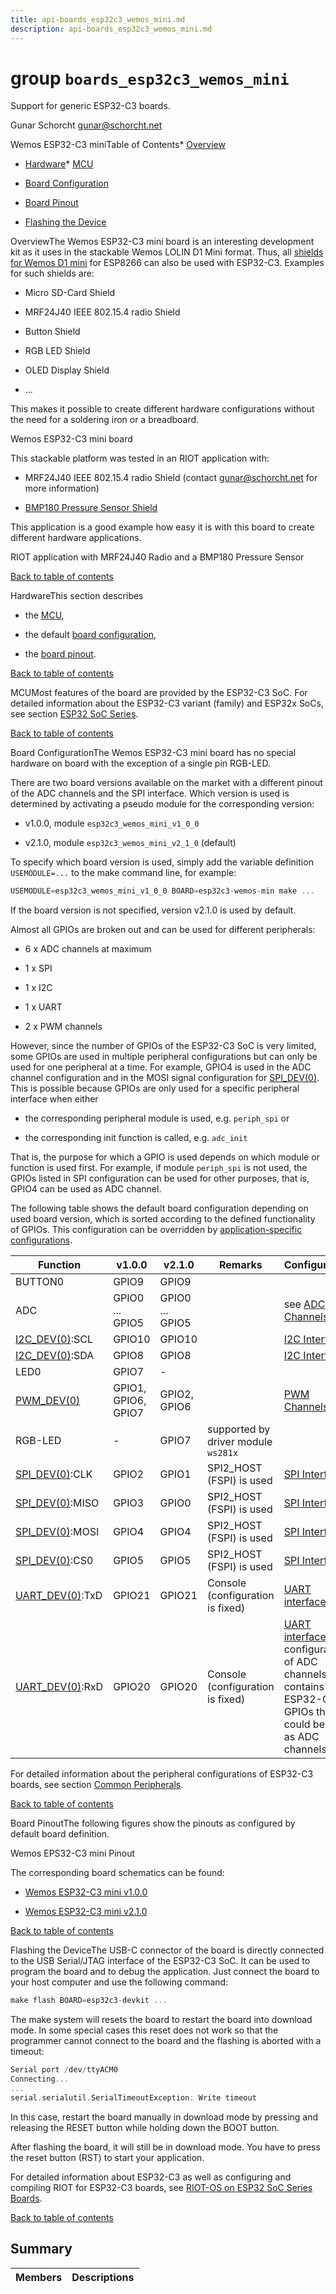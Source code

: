 ```yaml
---
title: api-boards_esp32c3_wemos_mini.md
description: api-boards_esp32c3_wemos_mini.md
---
```

# group `boards_esp32c3_wemos_mini` 

Support for generic ESP32-C3 boards.

Gunar Schorcht [gunar@schorcht.net](mailto:gunar@schorcht.net)

Wemos ESP32-C3 miniTable of Contents* [Overview](#esp32c3_wemos_mini_overview)

* [Hardware](#esp32c3_wemos_mini_hardware)* [MCU](#esp32c3_wemos_mini_mcu)

* [Board Configuration](#esp32c3_wemos_mini_board_configuration)

* [Board Pinout](#esp32c3_wemos_mini_pinout)

* [Flashing the Device](#esp32c3_wemos_mini_flashing)

OverviewThe Wemos ESP32-C3 mini board is an interesting development kit as it uses in the stackable Wemos LOLIN D1 Mini format. Thus, all [shields for Wemos D1 mini](https://docs.wemos.cc/en/latest/d1_mini_shield/index.html) for ESP8266 can also be used with ESP32-C3. Examples for such shields are:

* Micro SD-Card Shield

* MRF24J40 IEEE 802.15.4 radio Shield

* Button Shield

* RGB LED Shield

* OLED Display Shield

* ...

This makes it possible to create different hardware configurations without the need for a soldering iron or a breadboard.

Wemos ESP32-C3 mini board

This stackable platform was tested in an RIOT application with:

* MRF24J40 IEEE 802.15.4 radio Shield (contact [gunar@schorcht.net](mailto:gunar@schorcht.net) for more information)

* [BMP180 Pressure Sensor Shield](http://www.esp8266learning.com/wemos-mini-bmp180-shield.php)

This application is a good example how easy it is with this board to create different hardware applications.

RIOT application with MRF24J40 Radio and a BMP180 Pressure Sensor

[Back to table of contents](#esp32c3_wemos_mini_toc)

HardwareThis section describes

* the [MCU](#esp32c3_wemos_mini_mcu),

* the default [board configuration](#esp32c3_wemos_mini_board_configuration),

* the [board pinout](#esp32c3_wemos_mini_pinout).

[Back to table of contents](#esp32c3_wemos_mini_toc)

MCUMost features of the board are provided by the ESP32-C3 SoC. For detailed information about the ESP32-C3 variant (family) and ESP32x SoCs, see section [ESP32 SoC Series](#group__cpu__esp32_1esp32_mcu_esp32).

[Back to table of contents](#esp32c3_wemos_mini_toc)

Board ConfigurationThe Wemos ESP32-C3 mini board has no special hardware on board with the exception of a single pin RGB-LED.

There are two board versions available on the market with a different pinout of the ADC channels and the SPI interface. Which version is used is determined by activating a pseudo module for the corresponding version:

* v1.0.0, module `esp32c3_wemos_mini_v1_0_0`

* v2.1.0, module `esp32c3_wemos_mini_v2_1_0` (default)

To specify which board version is used, simply add the variable definition `USEMODULE=...` to the make command line, for example: 
```cpp
USEMODULE=esp32c3_wemos_mini_v1_0_0 BOARD=esp32c3-wemos-min make ...
```
 If the board version is not specified, version v2.1.0 is used by default.

Almost all GPIOs are broken out and can be used for different peripherals:

* 6 x ADC channels at maximum

* 1 x SPI

* 1 x I2C

* 1 x UART

* 2 x PWM channels

However, since the number of GPIOs of the ESP32-C3 SoC is very limited, some GPIOs are used in multiple peripheral configurations but can only be used for one peripheral at a time. For example, GPIO4 is used in the ADC channel configuration and in the MOSI signal configuration for [SPI_DEV(0)](./doc/starlight-docs/src/content/docs/apidoc/api-undefined.md#group__drivers__periph__spi_1gafb9420809bc7722e41488a090b53eaf9). This is possible because GPIOs are only used for a specific peripheral interface when either

* the corresponding peripheral module is used, e.g. `periph_spi` or

* the corresponding init function is called, e.g. `adc_init`

That is, the purpose for which a GPIO is used depends on which module or function is used first. For example, if module `periph_spi` is not used, the GPIOs listed in SPI configuration can be used for other purposes, that is, GPIO4 can be used as ADC channel.

The following table shows the default board configuration depending on used board version, which is sorted according to the defined functionality of GPIOs. This configuration can be overridden by [application-specific configurations](#group__cpu__esp32_1esp32_application_specific_configurations).

Function   |v1.0.0   |v2.1.0   |Remarks   |Configuration
--------- | --------- | --------- | --------- | ---------
BUTTON0   |GPIO9   |GPIO9   ||
ADC   |GPIO0 ... GPIO5   |GPIO0 ... GPIO5   ||see [ADC Channels](#group__cpu__esp32_1esp32_adc_channels)
[I2C_DEV(0)](./doc/starlight-docs/src/content/docs/apidoc/api-undefined.md#group__drivers__periph__i2c_1ga9f14916eda80b19ff41d08e25eee56fb):SCL   |GPIO10   |GPIO10   ||[I2C Interfaces](#group__cpu__esp32_1esp32_i2c_interfaces)
[I2C_DEV(0)](./doc/starlight-docs/src/content/docs/apidoc/api-undefined.md#group__drivers__periph__i2c_1ga9f14916eda80b19ff41d08e25eee56fb):SDA   |GPIO8   |GPIO8   ||[I2C Interfaces](#group__cpu__esp32_1esp32_i2c_interfaces)
LED0   |GPIO7   |-   ||
[PWM_DEV(0)](./doc/starlight-docs/src/content/docs/apidoc/api-undefined.md#group__drivers__periph__pwm_1gad7999c048ca3b0783f3fb62b93b056db)|GPIO1, GPIO6, GPIO7   |GPIO2, GPIO6   ||[PWM Channels](#group__cpu__esp32_1esp32_pwm_channels)
RGB-LED   |-   |GPIO7   |supported by driver module `ws281x`|
[SPI_DEV(0)](./doc/starlight-docs/src/content/docs/apidoc/api-undefined.md#group__drivers__periph__spi_1gafb9420809bc7722e41488a090b53eaf9):CLK   |GPIO2   |GPIO1   |SPI2_HOST (FSPI) is used   |[SPI Interfaces](#group__cpu__esp32_1esp32_spi_interfaces)
[SPI_DEV(0)](./doc/starlight-docs/src/content/docs/apidoc/api-undefined.md#group__drivers__periph__spi_1gafb9420809bc7722e41488a090b53eaf9):MISO   |GPIO3   |GPIO0   |SPI2_HOST (FSPI) is used   |[SPI Interfaces](#group__cpu__esp32_1esp32_spi_interfaces)
[SPI_DEV(0)](./doc/starlight-docs/src/content/docs/apidoc/api-undefined.md#group__drivers__periph__spi_1gafb9420809bc7722e41488a090b53eaf9):MOSI   |GPIO4   |GPIO4   |SPI2_HOST (FSPI) is used   |[SPI Interfaces](#group__cpu__esp32_1esp32_spi_interfaces)
[SPI_DEV(0)](./doc/starlight-docs/src/content/docs/apidoc/api-undefined.md#group__drivers__periph__spi_1gafb9420809bc7722e41488a090b53eaf9):CS0   |GPIO5   |GPIO5   |SPI2_HOST (FSPI) is used   |[SPI Interfaces](#group__cpu__esp32_1esp32_spi_interfaces)
[UART_DEV(0)](./doc/starlight-docs/src/content/docs/apidoc/api-undefined.md#group__drivers__periph__uart_1gafc5afd63560d27731d2517b3005f3294):TxD   |GPIO21   |GPIO21   |Console (configuration is fixed)   |[UART interfaces](#group__cpu__esp32_1esp32_uart_interfaces)
[UART_DEV(0)](./doc/starlight-docs/src/content/docs/apidoc/api-undefined.md#group__drivers__periph__uart_1gafc5afd63560d27731d2517b3005f3294):RxD   |GPIO20   |GPIO20   |Console (configuration is fixed)   |[UART interfaces](#group__cpu__esp32_1esp32_uart_interfaces)The configuration of ADC channels contains all ESP32-C3 GPIOs that could be used as ADC channels.

For detailed information about the peripheral configurations of ESP32-C3 boards, see section [Common Peripherals](#group__cpu__esp32_1esp32_peripherals).

[Back to table of contents](#esp32c3_wemos_mini_toc)

Board PinoutThe following figures show the pinouts as configured by default board definition.

Wemos EPS32-C3 mini Pinout

The corresponding board schematics can be found:

* [Wemos ESP32-C3 mini v1.0.0](https://www.wemos.cc/en/latest/_static/files/sch_c3_mini_v1.0.0.pdf)

* [Wemos ESP32-C3 mini v2.1.0](https://www.wemos.cc/en/latest/_static/files/sch_c3_mini_v2.1.0.pdf)

[Back to table of contents](#esp32c3_wemos_mini_toc)

Flashing the DeviceThe USB-C connector of the board is directly connected to the USB Serial/JTAG interface of the ESP32-C3 SoC. It can be used to program the board and to debug the application. Just connect the board to your host computer and use the following command: 
```cpp
make flash BOARD=esp32c3-devkit ...
```

The make system will resets the board to restart the board into download mode. In some special cases this reset does not work so that the programmer cannot connect to the board and the flashing is aborted with a timeout: 
```cpp
Serial port /dev/ttyACM0
Connecting...
...
serial.serialutil.SerialTimeoutException: Write timeout
```
 In this case, restart the board manually in download mode by pressing and releasing the RESET button while holding down the BOOT button.

After flashing the board, it will still be in download mode. You have to press the reset button (RST) to start your application.

For detailed information about ESP32-C3 as well as configuring and compiling RIOT for ESP32-C3 boards, see [RIOT-OS on ESP32 SoC Series Boards](#group__cpu__esp32_1esp32_riot).

[Back to table of contents](#esp32c3_wemos_mini_toc)

## Summary

 Members                        | Descriptions                                
--------------------------------|---------------------------------------------

